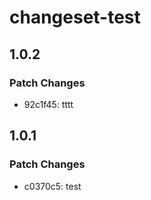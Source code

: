 # changeset-test

## 1.0.2

### Patch Changes

- 92c1f45: tttt

## 1.0.1

### Patch Changes

- c0370c5: test
